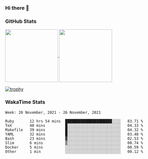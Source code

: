 ### Hi there 👋

### GitHub Stats

<a href="https://github.com/anuraghazra/github-readme-stats">
  <img align="center" height="170px" src="https://github-readme-stats.vercel.app/api/top-langs/?username=tksfjt1024&layout=compact&count_private=true&show_icons=true&show_icons=true&theme=graywhite" />
</a>
<a href="https://github.com/anuraghazra/github-readme-stats">
  <img align="center" height="170px" src="https://github-readme-stats.vercel.app/api?username=tksfjt1024&count_private=true&show_icons=true&show_icons=true&theme=graywhite" />
</a>

[![trophy](https://github-profile-trophy.vercel.app/?username=tksfjt1024)](https://github.com/ryo-ma/github-profile-trophy)

### WakaTime Stats

<!--START_SECTION:waka-->
```text
Week: 20 November, 2021 - 26 November, 2021

Ruby       12 hrs 54 mins  █████████████████████░░░░   83.71 % 
TeX        40 mins         █░░░░░░░░░░░░░░░░░░░░░░░░   04.33 % 
Makefile   39 mins         █░░░░░░░░░░░░░░░░░░░░░░░░   04.32 % 
YAML       32 mins         █░░░░░░░░░░░░░░░░░░░░░░░░   03.48 % 
Bash       23 mins         ▓░░░░░░░░░░░░░░░░░░░░░░░░   02.53 % 
Slim       6 mins          ▒░░░░░░░░░░░░░░░░░░░░░░░░   00.74 % 
Docker     5 mins          ░░░░░░░░░░░░░░░░░░░░░░░░░   00.59 % 
Other      1 min           ░░░░░░░░░░░░░░░░░░░░░░░░░   00.12 % 
```
<!--END_SECTION:waka-->
